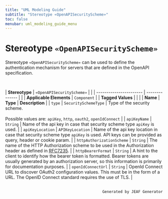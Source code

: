 ```yaml
---
title: "UML Modeling Guide"
subtitle: "Stereotype «OpenAPISecurityScheme»"
toc: false
menubar: uml_modeling_guide_menu
---
```


# Stereotype `«OpenAPISecurityScheme»`
Stereotype `«OpenAPISecurityScheme»` can be used to define the authentication mechanism for servers that are defined in the OpenAPI specification.

<br>

| **Stereotype**          | `«OpenAPISecurityScheme»` | |
| ----------------------- | -------------- | |
| **Applicable Elements** | `Component`        |
| **Tagged Values**       |                       |                                                                                                                                                                                                          |
| **Name**                | **Type**              | **Description**                                                                                                                                                                                          |
| `type`   | `SecuritySchemeType` | Type of the security scheme.<br><br>Possible values are: `apiKey`, `http`, `oauth2`, `openIdConnect` |
| `apiKeyName`   | `String` | Name of the api key in case that security scheme type `apiKey` is used. |
| `apiKeyLocation`   | `APIKeyLocation` | Name of the api key location in case that security scheme type `apiKey` is used. API keys can be provided as query, header or cookie param. |
| `httpAuthorizationScheme`   | `String` | The name of the HTTP Authorization scheme to be used in the Authorization header as defined in [RFC7235](https://httpwg.org/specs/rfc7235.html). |
| `httpBearerFormat`   | `String` | A hint to the client to identify how the bearer token is formatted. Bearer tokens are usually generated by an authorization server, so this information is primarily for documentation purposes. |
| `openIdConnectUrl`   | `String` | OpenId Connect URL to discover OAuth2 configuration values. This must be in the form of a URL. The OpenID Connect standard requires the use of TLS. |



<br>

<div style="text-align: right"><code>Generated by JEAF Generator</code></div>

    